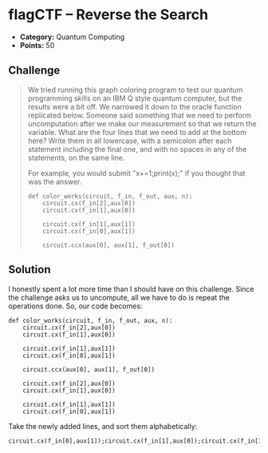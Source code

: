 # flagCTF – Reverse the Search

* **Category:** Quantum Computing
* **Points:** 50

## Challenge

> We tried running this graph coloring program to test our quantum programming skills on an IBM Q style quantum computer, but the results were a bit off. We narrowed it down to the oracle function replicated below. Someone said something that we need to perform uncomputation after we make our measurement so that we return the variable. What are the four lines that we need to add at the bottom here? Write them in all lowercase, with a semicolon after each statement including the final one, and with no spaces in any of the statements, on the same line.
>
> For example, you would submit "x+=1;print(x);" if you thought that was the answer.
> 
> ```
> def color_works(circuit, f_in, f_out, aux, n):
>     circuit.cx(f_in[2],aux[0])
>     circuit.cx(f_in[1],aux[0])
>     
>     circuit.cx(f_in[1],aux[1])
>     circuit.cx(f_in[0],aux[1])
>     
>     circuit.ccx(aux[0], aux[1], f_out[0])
> ```

## Solution

I honestly spent a lot more time than I should have on this challenge. Since the challenge asks us to uncompute, all we have to do is repeat the operations done. So, our code becomes:

```
def color_works(circuit, f_in, f_out, aux, n):
    circuit.cx(f_in[2],aux[0])
    circuit.cx(f_in[1],aux[0])
    
    circuit.cx(f_in[1],aux[1])
    circuit.cx(f_in[0],aux[1])
    
    circuit.ccx(aux[0], aux[1], f_out[0])

    circuit.cx(f_in[2],aux[0])
    circuit.cx(f_in[1],aux[0])
    
    circuit.cx(f_in[1],aux[1])
    circuit.cx(f_in[0],aux[1])
```

Take the newly added lines, and sort them alphabetically:

```
circuit.cx(f_in[0],aux[1]);circuit.cx(f_in[1],aux[0]);circuit.cx(f_in[1],aux[1]);circuit.cx(f_in[2],aux[0]);
```